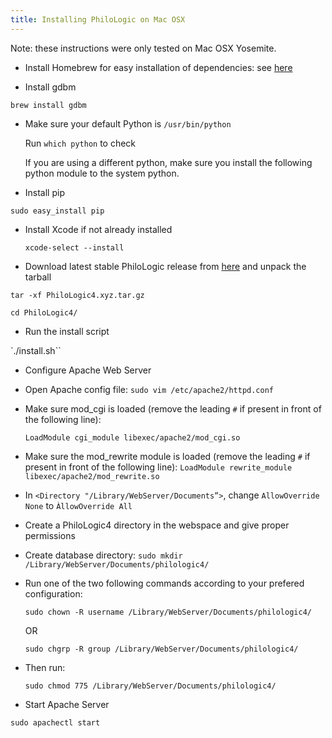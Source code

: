 ```yaml
---
title: Installing PhiloLogic on Mac OSX
---
```


Note: these instructions were only tested on Mac OSX Yosemite.


* Install Homebrew for easy installation of dependencies: see <a href="http://brew.sh/">here</a>


* Install gdbm

 `brew install gdbm`

* Make sure your default Python is `/usr/bin/python`

  Run `which python` to check

  If you are using a different python, make sure you install the following python module to the system python.


* Install pip

 `sudo easy_install pip`

 
* Install Xcode if not already installed
 
  `xcode-select --install`


* Download latest stable PhiloLogic release from [here](../../../../releases/) and unpack the tarball

 `tar -xf PhiloLogic4.xyz.tar.gz`

 `cd PhiloLogic4/`


* Run the install script

 `./install.sh``


* Configure Apache Web Server
 * Open Apache config file:
  `sudo vim /etc/apache2/httpd.conf`

 * Make sure mod_cgi is loaded (remove the leading `#` if present in front of the following line):
 
   `LoadModule cgi_module libexec/apache2/mod_cgi.so`
    
 * Make sure the mod_rewrite module is loaded (remove the leading `#` if present in front of the following line):
   `LoadModule rewrite_module libexec/apache2/mod_rewrite.so`

 * In `<Directory "/Library/WebServer/Documents”>`, change `AllowOverride None` to `ÀllowOverride All`


* Create a PhiloLogic4 directory in the webspace and give proper permissions
 * Create database directory:
   `sudo mkdir /Library/WebServer/Documents/philologic4/`

 * Run one of the two following commands according to your prefered configuration:

   `sudo chown -R username /Library/WebServer/Documents/philologic4/`

    OR

    `sudo chgrp -R group /Library/WebServer/Documents/philologic4/`

 * Then run:

   `sudo chmod 775 /Library/WebServer/Documents/philologic4/`


* Start Apache Server

 `sudo apachectl start`

